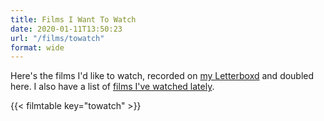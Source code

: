 ```yaml
---
title: Films I Want To Watch
date: 2020-01-11T13:50:23
url: "/films/towatch"
format: wide
---
```


Here's the films I'd like to watch, recorded on [my Letterboxd](https://letterboxd.com/jackreid/) and doubled here. I also have a list of [films I've watched lately](/films/watched).

{{< filmtable key="towatch" >}}
